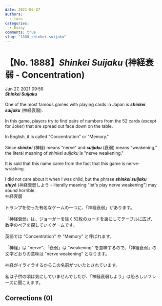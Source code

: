 ```yaml
---
date: 2021-06-27
authors:
  - toru
categories:
  - Essay
comments: true
slug: "1888_shinkei-suijaku"
---
```


# 【No. 1888】<strong><em>Shinkei Suijaku</em></strong> (神経衰弱 - Concentration)
<div class="date">Jun 27, 2021 09:56</div>
<div id="post"><div id="body_show_ori">
<strong><em>Shinkei Suijaku</em></strong><br/><br/>One of the most famous games with playing cards in Japan is <strong><em>shinkei suijaku</em></strong> (神経衰弱).<br/><br/>In this game, players try to find pairs of numbers from the 52 cards (except for Joker) that are spread out face down on the table.<br/><br/>In English, it is called "Concentration" or "Memory."<br/><br/>Since <strong><em>shinkei</em></strong> (神経) means "nerve" and <strong><em>suijaku</em></strong> (衰弱) means "weakening," the literal meaning of <em>shinkei suijaku</em> is "nerve weakening."<br/><br/>It is said that this name came from the fact that this game is nerve-wracking.<br/><br/>I did not care about it when I was child, but the phrase <strong><em>shinkei suijaku shiyō</em></strong> (神経衰弱しよう - literally meaning "let's play nerve weakening") may sound horrible.
</div></div>

<!-- more -->

<div id="post_ja"><div id="body_show_mo">
神経衰弱<br/><br/>トランプを使った有名なゲームの一つに、「神経衰弱」があります。<br/><br/>「神経衰弱」は、ジョーがーを除く52枚のカードを裏にしてテーブルに広げ、数字のペアを探していくゲームです。<br/><br/>英語では "Concentration" や "Memory" と呼ばれます。<br/><br/>「神経」は "nerve"、「衰弱」は "weakening" を意味するので、「神経衰弱」の文字どおりの意味は "nerve weakening" となります。<br/><br/>神経がイライラするからこの名前がついたとされています。<br/><br/>私は子供の頃は気にしていませんでしたが、「神経衰弱しよう」は恐ろしいフレーズに聞こえます。
</div></div>

## Corrections (0)
